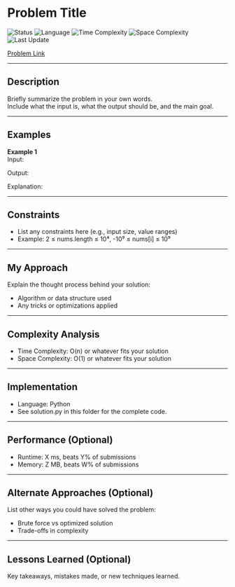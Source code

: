 # Problem Title

![Status](https://img.shields.io/badge/Status-Solved-brightgreen)
![Language](https://img.shields.io/badge/Language-Python-blue)
![Time Complexity](https://img.shields.io/badge/Time%20Complexity-O(n)-orange)
![Space Complexity](https://img.shields.io/badge/Space%20Complexity-O(1)-yellow)
![Last Update](https://img.shields.io/badge/Last%20Update-25--Sept--2025-lightgrey)

[Problem Link](URL_HERE)

---

## Description
Briefly summarize the problem in your own words.  
Include what the input is, what the output should be, and the main goal.

---

## Examples
**Example 1**  
Input:
<example input here>

Output:
<example output here>

Explanation:
<optional explanation here>

---

## Constraints
* List any constraints here (e.g., input size, value ranges)
* Example: 2 ≤ nums.length ≤ 10⁴, -10⁹ ≤ nums[i] ≤ 10⁹

---

## My Approach
Explain the thought process behind your solution:
* Algorithm or data structure used
* Any tricks or optimizations applied

---

## Complexity Analysis
* Time Complexity: O(n) or whatever fits your solution
* Space Complexity: O(1) or whatever fits your solution

---

## Implementation
* Language: Python
* See solution.py in this folder for the complete code.

---

## Performance (Optional)
* Runtime: X ms, beats Y% of submissions
* Memory: Z MB, beats W% of submissions

---

## Alternate Approaches (Optional)
List other ways you could have solved the problem:
* Brute force vs optimized solution
* Trade-offs in complexity

---

## Lessons Learned (Optional)
Key takeaways, mistakes made, or new techniques learned.

